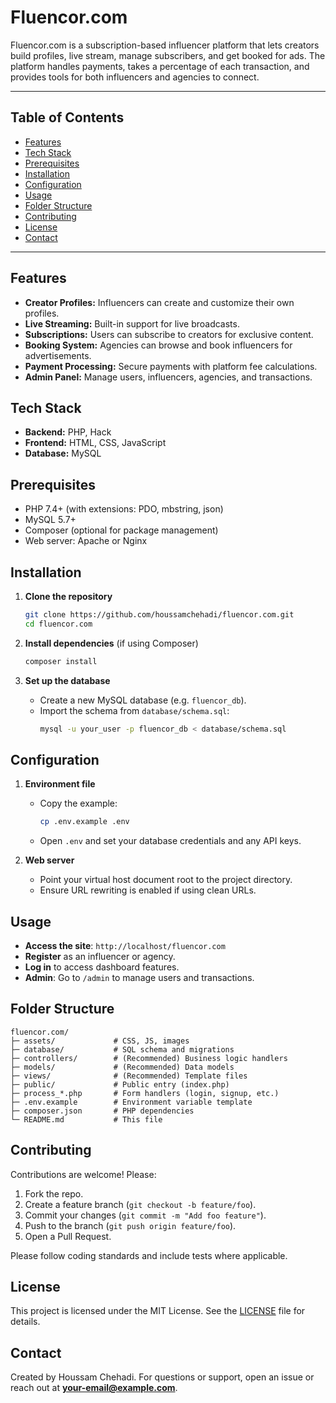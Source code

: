 # Fluencor.com

Fluencor.com is a subscription-based influencer platform that lets creators build profiles, live stream, manage subscribers, and get booked for ads. The platform handles payments, takes a percentage of each transaction, and provides tools for both influencers and agencies to connect.

---

## Table of Contents

- [Features](#features)
- [Tech Stack](#tech-stack)
- [Prerequisites](#prerequisites)
- [Installation](#installation)
- [Configuration](#configuration)
- [Usage](#usage)
- [Folder Structure](#folder-structure)
- [Contributing](#contributing)
- [License](#license)
- [Contact](#contact)

---

## Features

- **Creator Profiles:** Influencers can create and customize their own profiles.
- **Live Streaming:** Built-in support for live broadcasts.
- **Subscriptions:** Users can subscribe to creators for exclusive content.
- **Booking System:** Agencies can browse and book influencers for advertisements.
- **Payment Processing:** Secure payments with platform fee calculations.
- **Admin Panel:** Manage users, influencers, agencies, and transactions.

## Tech Stack

- **Backend:** PHP, Hack
- **Frontend:** HTML, CSS, JavaScript
- **Database:** MySQL

## Prerequisites

- PHP 7.4+ (with extensions: PDO, mbstring, json)
- MySQL 5.7+
- Composer (optional for package management)
- Web server: Apache or Nginx

## Installation

1. **Clone the repository**

   ```bash
   git clone https://github.com/houssamchehadi/fluencor.com.git
   cd fluencor.com
   ```

2. **Install dependencies** (if using Composer)

   ```bash
   composer install
   ```

3. **Set up the database**

   - Create a new MySQL database (e.g. `fluencor_db`).
   - Import the schema from `database/schema.sql`:
     ```bash
     mysql -u your_user -p fluencor_db < database/schema.sql
     ```

## Configuration

1. **Environment file**

   - Copy the example:
     ```bash
     cp .env.example .env
     ```
   - Open `.env` and set your database credentials and any API keys.

2. **Web server**

   - Point your virtual host document root to the project directory.
   - Ensure URL rewriting is enabled if using clean URLs.

## Usage

- **Access the site**: `http://localhost/fluencor.com`
- **Register** as an influencer or agency.
- **Log in** to access dashboard features.
- **Admin**: Go to `/admin` to manage users and transactions.

## Folder Structure

```
fluencor.com/
├─ assets/             # CSS, JS, images
├─ database/           # SQL schema and migrations
├─ controllers/        # (Recommended) Business logic handlers
├─ models/             # (Recommended) Data models
├─ views/              # (Recommended) Template files
├─ public/             # Public entry (index.php)
├─ process_*.php       # Form handlers (login, signup, etc.)
├─ .env.example        # Environment variable template
├─ composer.json       # PHP dependencies
└─ README.md           # This file
```

## Contributing

Contributions are welcome! Please:

1. Fork the repo.
2. Create a feature branch (`git checkout -b feature/foo`).
3. Commit your changes (`git commit -m "Add foo feature"`).
4. Push to the branch (`git push origin feature/foo`).
5. Open a Pull Request.

Please follow coding standards and include tests where applicable.

## License

This project is licensed under the MIT License. See the [LICENSE](LICENSE) file for details.

## Contact

Created by Houssam Chehadi. For questions or support, open an issue or reach out at [**your-email@example.com**](mailto\:your-email@example.com).


